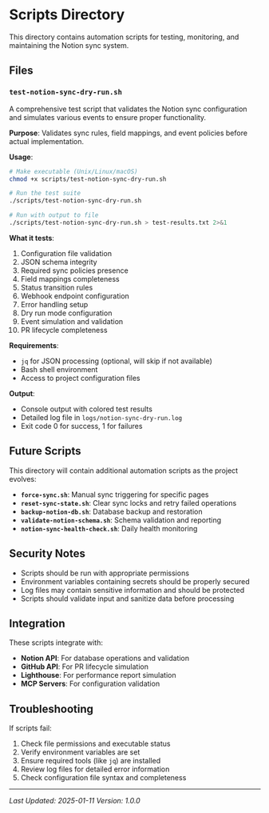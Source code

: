 # Scripts Directory

This directory contains automation scripts for testing, monitoring, and maintaining the Notion sync system.

## Files

### `test-notion-sync-dry-run.sh`
A comprehensive test script that validates the Notion sync configuration and simulates various events to ensure proper functionality.

**Purpose**: Validates sync rules, field mappings, and event policies before actual implementation.

**Usage**:
```bash
# Make executable (Unix/Linux/macOS)
chmod +x scripts/test-notion-sync-dry-run.sh

# Run the test suite
./scripts/test-notion-sync-dry-run.sh

# Run with output to file
./scripts/test-notion-sync-dry-run.sh > test-results.txt 2>&1
```

**What it tests**:
1. Configuration file validation
2. JSON schema integrity
3. Required sync policies presence
4. Field mappings completeness
5. Status transition rules
6. Webhook endpoint configuration
7. Error handling setup
8. Dry run mode configuration
9. Event simulation and validation
10. PR lifecycle completeness

**Requirements**:
- `jq` for JSON processing (optional, will skip if not available)
- Bash shell environment
- Access to project configuration files

**Output**:
- Console output with colored test results
- Detailed log file in `logs/notion-sync-dry-run.log`
- Exit code 0 for success, 1 for failures

## Future Scripts

This directory will contain additional automation scripts as the project evolves:

- **`force-sync.sh`**: Manual sync triggering for specific pages
- **`reset-sync-state.sh`**: Clear sync locks and retry failed operations
- **`backup-notion-db.sh`**: Database backup and restoration
- **`validate-notion-schema.sh`**: Schema validation and reporting
- **`notion-sync-health-check.sh`**: Daily health monitoring

## Security Notes

- Scripts should be run with appropriate permissions
- Environment variables containing secrets should be properly secured
- Log files may contain sensitive information and should be protected
- Scripts should validate input and sanitize data before processing

## Integration

These scripts integrate with:
- **Notion API**: For database operations and validation
- **GitHub API**: For PR lifecycle simulation
- **Lighthouse**: For performance report simulation
- **MCP Servers**: For configuration validation

## Troubleshooting

If scripts fail:
1. Check file permissions and executable status
2. Verify environment variables are set
3. Ensure required tools (like `jq`) are installed
4. Review log files for detailed error information
5. Check configuration file syntax and completeness

---

*Last Updated: 2025-01-11*
*Version: 1.0.0*
